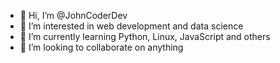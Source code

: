 - 👋 Hi, I’m @JohnCoderDev
- 👀 I’m interested in web development and data science
- 🌱 I’m currently learning Python, Linux, JavaScript and others
- 💞️ I’m looking to collaborate on anything


<!---
JohnCoderDev/JohnCoderDev is a ✨ special ✨ repository because its `README.md` (this file) appears on your GitHub profile.
You can click the Preview link to take a look at your changes.
--->
